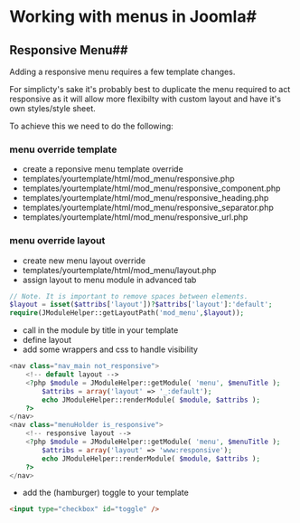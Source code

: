 # Working with menus in Joomla#

## Responsive Menu##

Adding a responsive menu requires a few template changes.

For simplicty's sake it's probably best to duplicate the menu required to act responsive as it will allow more flexibilty with custom layout and have it's own styles/style sheet.

To achieve this we need to do the following:
### menu override template ###
- create a reponsive menu template override
- templates/yourtemplate/html/mod_menu/responsive.php
- templates/yourtemplate/html/mod_menu/responsive_component.php
- templates/yourtemplate/html/mod_menu/responsive_heading.php
- templates/yourtemplate/html/mod_menu/responsive_separator.php
- templates/yourtemplate/html/mod_menu/responsive_url.php

### menu override layout ###
- create new menu layout override
- templates/yourtemplate/html/mod_menu/layout.php
- assign layout to menu module in advanced tab

```php
// Note. It is important to remove spaces between elements.
$layout = isset($attribs['layout'])?$attribs['layout']:'default';
require(JModuleHelper::getLayoutPath('mod_menu',$layout));
```

- call in the module by title in your template
- define layout
- add some wrappers and css to handle visibility

```php
<nav class="nav_main not_responsive">
    <!-- default layout -->
    <?php $module = JModuleHelper::getModule( 'menu', $menuTitle );
        $attribs = array('layout' => '_:default');
        echo JModuleHelper::renderModule( $module, $attribs );
    ?>
</nav>
<nav class="menuHolder is_responsive">
    <!-- responsive layout -->
    <?php $module = JModuleHelper::getModule( 'menu', $menuTitle );
        $attribs = array('layout' => 'www:responsive');
        echo JModuleHelper::renderModule( $module, $attribs );
    ?>
</nav>
```
- add the (hamburger) toggle to your template 

```html
<input type="checkbox" id="toggle" />
```

